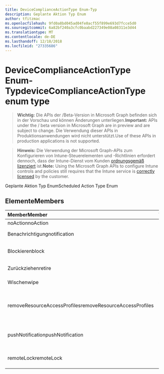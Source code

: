 ```yaml
---
title: DeviceComplianceActionType Enum-Typ
description: Geplante Aktion Typ Enum
author: tfitzmac
ms.openlocfilehash: 9fd0a8bd045ad04fe0acf55f899e693d7fcce5d0
ms.sourcegitcommit: 6a82bf240a3cfc0baabd227349e08a08311e3d44
ms.translationtype: MT
ms.contentlocale: de-DE
ms.lasthandoff: 12/18/2018
ms.locfileid: "27335686"
---
```

# <a name="devicecomplianceactiontype-enum-type"></a><span data-ttu-id="f61fe-103">DeviceComplianceActionType Enum-Typ</span><span class="sxs-lookup"><span data-stu-id="f61fe-103">deviceComplianceActionType enum type</span></span>

> <span data-ttu-id="f61fe-104">**Wichtig:** Die APIs der /Beta-Version in Microsoft Graph befinden sich in der Vorschau und können Änderungen unterliegen.</span><span class="sxs-lookup"><span data-stu-id="f61fe-104">**Important:** APIs under the / beta version in Microsoft Graph are in preview and are subject to change.</span></span> <span data-ttu-id="f61fe-105">Die Verwendung dieser APIs in Produktionsanwendungen wird nicht unterstützt.</span><span class="sxs-lookup"><span data-stu-id="f61fe-105">Use of these APIs in production applications is not supported.</span></span>

> <span data-ttu-id="f61fe-106">**Hinweis:** Die Verwendung der Microsoft Graph-APIs zum Konfigurieren von Intune-Steuerelementen und -Richtlinien erfordert dennoch, dass der Intune-Dienst vom Kunden [ordnungsgemäß lizenziert](https://go.microsoft.com/fwlink/?linkid=839381) ist.</span><span class="sxs-lookup"><span data-stu-id="f61fe-106">**Note:** Using the Microsoft Graph APIs to configure Intune controls and policies still requires that the Intune service is [correctly licensed](https://go.microsoft.com/fwlink/?linkid=839381) by the customer.</span></span>

<span data-ttu-id="f61fe-107">Geplante Aktion Typ Enum</span><span class="sxs-lookup"><span data-stu-id="f61fe-107">Scheduled Action Type Enum</span></span>
## <a name="members"></a><span data-ttu-id="f61fe-108">Elemente</span><span class="sxs-lookup"><span data-stu-id="f61fe-108">Members</span></span>
|<span data-ttu-id="f61fe-109">Member</span><span class="sxs-lookup"><span data-stu-id="f61fe-109">Member</span></span>|<span data-ttu-id="f61fe-110">Wert</span><span class="sxs-lookup"><span data-stu-id="f61fe-110">Value</span></span>|<span data-ttu-id="f61fe-111">Beschreibung</span><span class="sxs-lookup"><span data-stu-id="f61fe-111">Description</span></span>|
|:---|:---|:---|
|<span data-ttu-id="f61fe-112">noAction</span><span class="sxs-lookup"><span data-stu-id="f61fe-112">noAction</span></span>|<span data-ttu-id="f61fe-113">0</span><span class="sxs-lookup"><span data-stu-id="f61fe-113">0</span></span>|<span data-ttu-id="f61fe-114">Keine Aktion</span><span class="sxs-lookup"><span data-stu-id="f61fe-114">No Action</span></span>|
|<span data-ttu-id="f61fe-115">Benachrichtigung</span><span class="sxs-lookup"><span data-stu-id="f61fe-115">notification</span></span>|<span data-ttu-id="f61fe-116">1</span><span class="sxs-lookup"><span data-stu-id="f61fe-116">1</span></span>|<span data-ttu-id="f61fe-117">Benachrichtigung senden</span><span class="sxs-lookup"><span data-stu-id="f61fe-117">Send Notification</span></span>|
|<span data-ttu-id="f61fe-118">Blockieren</span><span class="sxs-lookup"><span data-stu-id="f61fe-118">block</span></span>|<span data-ttu-id="f61fe-119">2</span><span class="sxs-lookup"><span data-stu-id="f61fe-119">2</span></span>|<span data-ttu-id="f61fe-120">Das Gerät im AAD blockieren</span><span class="sxs-lookup"><span data-stu-id="f61fe-120">Block the device in AAD</span></span>|
|<span data-ttu-id="f61fe-121">Zurückziehen</span><span class="sxs-lookup"><span data-stu-id="f61fe-121">retire</span></span>|<span data-ttu-id="f61fe-122">3</span><span class="sxs-lookup"><span data-stu-id="f61fe-122">3</span></span>|<span data-ttu-id="f61fe-123">Deaktivieren Sie das Gerät</span><span class="sxs-lookup"><span data-stu-id="f61fe-123">Retire the device</span></span>|
|<span data-ttu-id="f61fe-124">Wischen</span><span class="sxs-lookup"><span data-stu-id="f61fe-124">wipe</span></span>|<span data-ttu-id="f61fe-125">4</span><span class="sxs-lookup"><span data-stu-id="f61fe-125">4</span></span>|<span data-ttu-id="f61fe-126">Bereinigen des Geräts</span><span class="sxs-lookup"><span data-stu-id="f61fe-126">Wipe the device</span></span>|
|<span data-ttu-id="f61fe-127">removeResourceAccessProfiles</span><span class="sxs-lookup"><span data-stu-id="f61fe-127">removeResourceAccessProfiles</span></span>|<span data-ttu-id="f61fe-128">5</span><span class="sxs-lookup"><span data-stu-id="f61fe-128">5</span></span>|<span data-ttu-id="f61fe-129">Ressource Access Profile vom Gerät zu entfernen</span><span class="sxs-lookup"><span data-stu-id="f61fe-129">Remove Resource Access Profiles from the device</span></span>|
|<span data-ttu-id="f61fe-130">pushNotification</span><span class="sxs-lookup"><span data-stu-id="f61fe-130">pushNotification</span></span>|<span data-ttu-id="f61fe-131">9</span><span class="sxs-lookup"><span data-stu-id="f61fe-131">9</span></span>|<span data-ttu-id="f61fe-132">Push-Benachrichtigung an Gerät senden</span><span class="sxs-lookup"><span data-stu-id="f61fe-132">Send push notification to device</span></span>|
|<span data-ttu-id="f61fe-133">remoteLock</span><span class="sxs-lookup"><span data-stu-id="f61fe-133">remoteLock</span></span>|<span data-ttu-id="f61fe-134">10</span><span class="sxs-lookup"><span data-stu-id="f61fe-134">10</span></span>|<span data-ttu-id="f61fe-135">Das Gerät Remote Sperren</span><span class="sxs-lookup"><span data-stu-id="f61fe-135">Remotely lock the device</span></span>|





